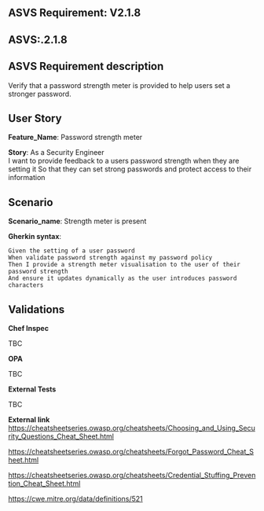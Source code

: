 ## ASVS Requirement: V2.1.8
## ASVS:.2.1.8

## ASVS Requirement description
Verify that a password strength meter is provided to help users set a stronger password.

## User Story
**Feature_Name**: Password strength meter

**Story**:
As a Security Engineer\
I want to provide feedback to a users password strength when they are setting it
So that they can set strong passwords and protect access to their information

## Scenario
**Scenario_name**: Strength meter is present

**Gherkin syntax**:
```gherkin
Given the setting of a user password
When validate password strength against my password policy
Then I provide a strength meter visualisation to the user of their password strength
And ensure it updates dynamically as the user introduces password characters
```

## Validations

**Chef Inspec**

TBC

**OPA**

TBC

**External Tests**

TBC

**External link**\
https://cheatsheetseries.owasp.org/cheatsheets/Choosing_and_Using_Security_Questions_Cheat_Sheet.html

https://cheatsheetseries.owasp.org/cheatsheets/Forgot_Password_Cheat_Sheet.html

https://cheatsheetseries.owasp.org/cheatsheets/Credential_Stuffing_Prevention_Cheat_Sheet.html

https://cwe.mitre.org/data/definitions/521